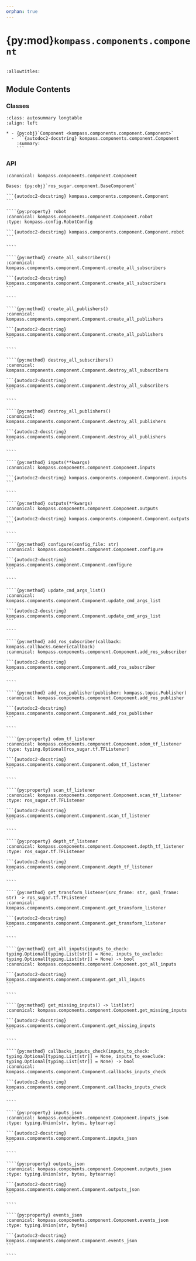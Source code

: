 ```yaml
---
orphan: true
---
```


# {py:mod}`kompass.components.component`

```{py:module} kompass.components.component
```

```{autodoc2-docstring} kompass.components.component
:allowtitles:
```

## Module Contents

### Classes

````{list-table}
:class: autosummary longtable
:align: left

* - {py:obj}`Component <kompass.components.component.Component>`
  - ```{autodoc2-docstring} kompass.components.component.Component
    :summary:
    ```
````

### API

`````{py:class} Component(node_name: str, config: typing.Optional[kompass.config.ComponentConfig] = None, config_file: typing.Optional[str] = None, inputs: typing.Optional[kompass.config.BaseAttrs] = None, outputs: typing.Optional[kompass.config.BaseAttrs] = None, fallbacks: typing.Optional[ros_sugar.fallbacks.ComponentFallbacks] = None, allowed_inputs: typing.Optional[type[kompass.topic.RestrictedTopicsConfig]] = None, allowed_outputs: typing.Optional[type[kompass.topic.RestrictedTopicsConfig]] = None, callback_group=None, **kwargs)
:canonical: kompass.components.component.Component

Bases: {py:obj}`ros_sugar.component.BaseComponent`

```{autodoc2-docstring} kompass.components.component.Component
```

````{py:property} robot
:canonical: kompass.components.component.Component.robot
:type: kompass.config.RobotConfig

```{autodoc2-docstring} kompass.components.component.Component.robot
```

````

````{py:method} create_all_subscribers()
:canonical: kompass.components.component.Component.create_all_subscribers

```{autodoc2-docstring} kompass.components.component.Component.create_all_subscribers
```

````

````{py:method} create_all_publishers()
:canonical: kompass.components.component.Component.create_all_publishers

```{autodoc2-docstring} kompass.components.component.Component.create_all_publishers
```

````

````{py:method} destroy_all_subscribers()
:canonical: kompass.components.component.Component.destroy_all_subscribers

```{autodoc2-docstring} kompass.components.component.Component.destroy_all_subscribers
```

````

````{py:method} destroy_all_publishers()
:canonical: kompass.components.component.Component.destroy_all_publishers

```{autodoc2-docstring} kompass.components.component.Component.destroy_all_publishers
```

````

````{py:method} inputs(**kwargs)
:canonical: kompass.components.component.Component.inputs

```{autodoc2-docstring} kompass.components.component.Component.inputs
```

````

````{py:method} outputs(**kwargs)
:canonical: kompass.components.component.Component.outputs

```{autodoc2-docstring} kompass.components.component.Component.outputs
```

````

````{py:method} configure(config_file: str)
:canonical: kompass.components.component.Component.configure

```{autodoc2-docstring} kompass.components.component.Component.configure
```

````

````{py:method} update_cmd_args_list()
:canonical: kompass.components.component.Component.update_cmd_args_list

```{autodoc2-docstring} kompass.components.component.Component.update_cmd_args_list
```

````

````{py:method} add_ros_subscriber(callback: kompass.callbacks.GenericCallback)
:canonical: kompass.components.component.Component.add_ros_subscriber

```{autodoc2-docstring} kompass.components.component.Component.add_ros_subscriber
```

````

````{py:method} add_ros_publisher(publisher: kompass.topic.Publisher)
:canonical: kompass.components.component.Component.add_ros_publisher

```{autodoc2-docstring} kompass.components.component.Component.add_ros_publisher
```

````

````{py:property} odom_tf_listener
:canonical: kompass.components.component.Component.odom_tf_listener
:type: typing.Optional[ros_sugar.tf.TFListener]

```{autodoc2-docstring} kompass.components.component.Component.odom_tf_listener
```

````

````{py:property} scan_tf_listener
:canonical: kompass.components.component.Component.scan_tf_listener
:type: ros_sugar.tf.TFListener

```{autodoc2-docstring} kompass.components.component.Component.scan_tf_listener
```

````

````{py:property} depth_tf_listener
:canonical: kompass.components.component.Component.depth_tf_listener
:type: ros_sugar.tf.TFListener

```{autodoc2-docstring} kompass.components.component.Component.depth_tf_listener
```

````

````{py:method} get_transform_listener(src_frame: str, goal_frame: str) -> ros_sugar.tf.TFListener
:canonical: kompass.components.component.Component.get_transform_listener

```{autodoc2-docstring} kompass.components.component.Component.get_transform_listener
```

````

````{py:method} got_all_inputs(inputs_to_check: typing.Optional[typing.List[str]] = None, inputs_to_exclude: typing.Optional[typing.List[str]] = None) -> bool
:canonical: kompass.components.component.Component.got_all_inputs

```{autodoc2-docstring} kompass.components.component.Component.got_all_inputs
```

````

````{py:method} get_missing_inputs() -> list[str]
:canonical: kompass.components.component.Component.get_missing_inputs

```{autodoc2-docstring} kompass.components.component.Component.get_missing_inputs
```

````

````{py:method} callbacks_inputs_check(inputs_to_check: typing.Optional[typing.List[str]] = None, inputs_to_execlude: typing.Optional[typing.List[str]] = None) -> bool
:canonical: kompass.components.component.Component.callbacks_inputs_check

```{autodoc2-docstring} kompass.components.component.Component.callbacks_inputs_check
```

````

````{py:property} inputs_json
:canonical: kompass.components.component.Component.inputs_json
:type: typing.Union[str, bytes, bytearray]

```{autodoc2-docstring} kompass.components.component.Component.inputs_json
```

````

````{py:property} outputs_json
:canonical: kompass.components.component.Component.outputs_json
:type: typing.Union[str, bytes, bytearray]

```{autodoc2-docstring} kompass.components.component.Component.outputs_json
```

````

````{py:property} events_json
:canonical: kompass.components.component.Component.events_json
:type: typing.Union[str, bytes]

```{autodoc2-docstring} kompass.components.component.Component.events_json
```

````

`````
